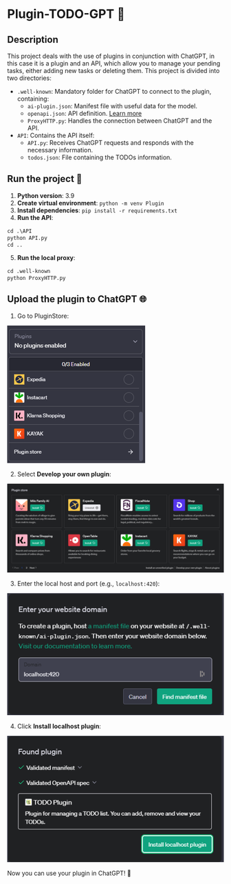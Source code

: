 # Plugin-TODO-GPT 📝

## Description

This project deals with the use of plugins in conjunction with ChatGPT, in this case it is a plugin and an API, which allow you to manage your pending tasks, either adding new tasks or deleting them. This project is divided into two directories:

- `.well-known`: Mandatory folder for ChatGPT to connect to the plugin, containing:
  - `ai-plugin.json`: Manifest file with useful data for the model.
  - `openapi.json`: API definition. [Learn more](https://swagger.io/specification/)
  - `ProxyHTTP.py`: Handles the connection between ChatGPT and the API.
- `API`: Contains the API itself:
  - `API.py`: Receives ChatGPT requests and responds with the necessary information.
  - `todos.json`: File containing the TODOs information.

## Run the project 🚀

1. **Python version**: 3.9
2. **Create virtual environment**: `python -m venv Plugin`
3. **Install dependencies**: `pip install -r requirements.txt`
4. **Run the API**:
```
cd .\API
python API.py
cd ..
```
5. **Run the local proxy**:
```
cd .well-known
python ProxyHTTP.py
```

## Upload the plugin to ChatGPT 🌐

1. Go to PluginStore:

![PluginStore](Images/PluginStore.png)

2. Select **Develop your own plugin**:

![DevelopYourOwnPlugin](Images/Develop.png)

3. Enter the local host and port (e.g., `localhost:420`):

![LocalHost](Images/LocalHost.png)

4. Click **Install localhost plugin**:

![InstallLocalHost](Images/InstallLocalHost.png)

Now you can use your plugin in ChatGPT! 🎉
